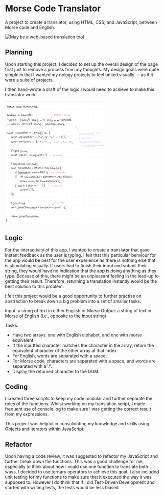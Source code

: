 # Morse Code Translator

A project to create a translator, using HTML, CSS, and JavaScript, between Morse code and English.

<img src="./assets/development-project-02.png" alt="May be a web-based translation tool" height=400>

## Planning

Upon starting this project, I decided to set up the overall design of the page first just to remove a process from my thoughts. My design goals were quite simple in that I wanted my nology projects to feel united visually — as if it were a suite of projects.

I then hand-wrote a draft of the logic I would need to achieve to make this translator work.

<img src="./assets/IMG_0CA9FBE51E9E-1.jpeg" alt="May be handwritten notes" height=400>

## Logic

For the interactivity of this app, I wanted to create a translator that gave instant feedback as the user is typing. I felt that this particular behviour for the app would be best for the user experience as there is nothing else that is stimulating visually. If users had to finish their input and submit their string, they would have no indication that the app is doing anything as they type. Because of this, there might be an unpleasant feeling in the lead-up to getting their result. Therefore, returning a translation instantly would be the best solution to this problem.

I felt this project would be a good opportunity to further practise on abstraction to break down a big problem into a set of smaller tasks.

Input: a string of text in either English or Morse
Output: a string of text in Morse of English (i.e., opposite to the input string)

Tasks:

-   Have two arrays: one with English alphabet, and one with morse equivalent.
-   If the inputted character matches the character in the array, return the equivalent character of the other array at that index.
-   For English, words are separated with a space.
-   For Morse code, characters are separated with a space, and words are separated with a '/'.
-   Display the returned character to the DOM.

## Coding

I created three scripts to keep my code modular and further separate the roles of the functions. Whilst working on my translation script, I made frequent use of console.log to make sure I was getting the correct result from my expressions.

This project was helpful in consolidating my knowledge and skills using Objects and iterators within JavaScript.

## Refactor

Upon having a code review, it was suggested to refactor my JavaScript and further break down the functions. This was a good challenge for me, especially to think about how I could use one function to translate both ways. I decided to use ternary operators to achieve this goal. I also included unit testing for my functions to make sure that it executed the way it was supposed to. However I do think that if I did Test-Driven Development and started with writing tests, the tests would be less biased.
